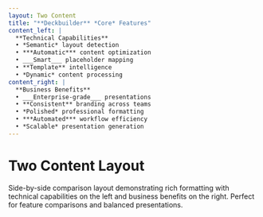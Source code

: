 ```yaml
---
layout: Two Content
title: "**Deckbuilder** *Core* Features"
content_left: |
  **Technical Capabilities**
  • *Semantic* layout detection
  • ***Automatic*** content optimization
  • ___Smart___ placeholder mapping
  • **Template** intelligence
  • *Dynamic* content processing
content_right: |
  **Business Benefits**
  • ___Enterprise-grade___ presentations
  • **Consistent** branding across teams
  • *Polished* professional formatting
  • ***Automated*** workflow efficiency
  • *Scalable* presentation generation
---
```


# Two Content Layout

Side-by-side comparison layout demonstrating rich formatting with technical capabilities on the left and business benefits on the right. Perfect for feature comparisons and balanced presentations.